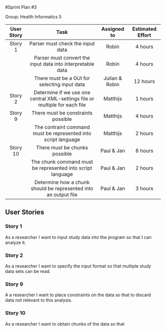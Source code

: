 #Sprint Plan #3

Group: Health Informatics 5

| User Story | Task 			       | Assigned to | Estimated Effort             |
|:----------:|:-----------------------:|:-----------:|:----------------------------:|
| Story 1    | Parser must check the input data | Robin    | 4 hours                      |
|			 | Parser must convert the input data into interpretable data| Robin | 4 hours |
|			 | There must be a GUI for selecting input data | Julian & Robin | 12 hours |
| Story 2    | Determine if we use one central XML-settings file or multiple for each file | Matthijs| 1 hours| 
| Story 9 	 | There must be constraints possible |  Matthijs | 4 hours            |
|			 | The contraint command must be represented into script language |Matthijs| 2 hours|
| Story 10	 | There must be chunks possible | Paul & Jan| 8 hours
|			 | The chunk command must be represented into script language | Paul & Jan | 2 hours      | 
|			 | Determine how a chunk should be represented into an output file | Paul & Jan| 3 hours |
 

## User Stories

### Story 1

As a researcher I want to input study data into the program so that I can analyze it.

### Story 2

As a researcher I want to specify the input format so that multiple study data sets can be read. 

### Story 9

A a researcher I want to place constraints on the data so that to discard data not relevant to this analysis.

### Story 10

As a researcher I want to obtain chunks of the data so that 